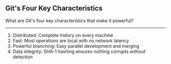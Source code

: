 ## Git's Four Key Characteristics

What are Git's four key characteristics that make it powerful?

---

1. Distributed: Complete history on every machine
2. Fast: Most operations are local with no network latency
3. Powerful branching: Easy parallel development and merging
4. Data integrity: SHA-1 hashing ensures nothing corrupts without detection

